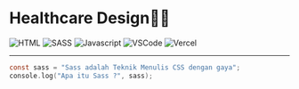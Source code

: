 # Healthcare Design👨‍⚕️

<img src="https://img.shields.io/badge/HTML5-E34F26?style=for-the-badge&logo=html5&logoColor=white" alt="HTML">
<img src="https://img.shields.io/badge/Sass-ff3a9d?style=for-the-badge&logo=sass&logoColor=white" alt="SASS">
<img src="https://img.shields.io/badge/JavaScript-ffff00?style=for-the-badge&logo=javascript&logoColor=black" alt="Javascript">
<img src="https://img.shields.io/badge/Visual_Studio_Code-0078D4?style=for-the-badge&logo=visual%20studio%20code&logoColor=white" alt="VSCode">
<img src="https://img.shields.io/badge/Vercel-000000?style=for-the-badge&logo=vercel&logoColor=white" alt="Vercel">

---

```c
const sass = "Sass adalah Teknik Menulis CSS dengan gaya";
console.log("Apa itu Sass ?", sass);

```
